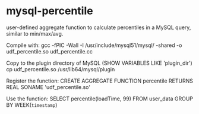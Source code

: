 # mysql-percentile
user-defined aggregate function to calculate percentiles in a MySQL query, similar to min/max/avg.

Compile with:
gcc -fPIC -Wall -I /usr/include/mysql51/mysql/ -shared -o udf_percentile.so  udf_percentile.cc

Copy to the plugin directory of MySQL (SHOW VARIABLES LIKE 'plugin_dir')
cp udf_percentile.so /usr/lib64/mysql/plugin

Register the function:
CREATE AGGREGATE FUNCTION percentile RETURNS REAL SONAME 'udf_percentile.so'

Use the function:
SELECT percentile(loadTime, 99) FROM user_data GROUP BY WEEK(`timestamp`)

